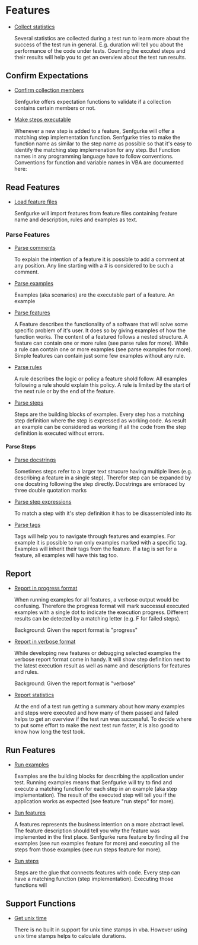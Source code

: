 # Features

* [Collect statistics](collect_statistics.feature)

  Several statistics are collected during a test run to learn more about
  the success of the test run in general. E.g. duration will tell you about
  the performance of the code under tests. Counting the excuted steps and
  their results will help you to get an overview about the test run results.

## Confirm Expectations

* [Confirm collection members](confirm_expectations/confirm_collection_members.feature)

  Senfgurke offers expectation functions to validate if a collection contains
  certain members or not.

* [Make steps executable](make_steps_executable.feature)

  Whenever a new step is added to a feature, Senfgurke will offer a matching
  step implementation function. Senfgurke tries to make the function name as
  similar to the step name as possible so that it's easy to identify the
  matching step implemenation for any step.
  But Function names in any programming language have to follow conventions.
  Conventions for function and variable names in VBA are documented here:

## Read Features

* [Load feature files](read_features/load_feature_files.feature)

  Senfgurke will import features from feature files
  containing feature name and description, rules and examples as text.

### Parse Features

* [Parse comments](read_features/parse_features/parse_comments.feature)

  To explain the intention of a feature it is possible to add a comment at any
  position. Any line starting with a # is considered to be such a comment.

* [Parse examples](read_features/parse_features/parse_examples.feature)

  Examples (aka scenarios) are the executable part of a feature. An example

* [Parse features](read_features/parse_features/parse_features.feature)

  A Feature describes the functionality of a software that will solve some
  specific problem of it's user. It does so by giving examples of how the
  function works.
  The content of a featured follows a nested structure. A feature can contain
  one or more rules (see parse rules for more). While a rule can contain one
  or more examples (see parse examples for more).
  Simple features can contain just some few examples without any rule.

* [Parse rules](read_features/parse_features/parse_rules.feature)

  A rule describes the logic or policy a feature shold follow. All examples
  following a rule should explain this policy. A rule is limited by the start
  of the next rule or by the end of the feature.

* [Parse steps](read_features/parse_features/parse_steps.feature)

  Steps are the building blocks of examples. Every step has a matching step
  definition where the step is expressed as working code. As result an example
  can be considered as working if all the code from the step definition is
  executed without errors.

#### Parse Steps

* [Parse docstrings](read_features/parse_features/parse_steps/parse_docstrings.feature)

  Sometimes steps refer to a larger text strucure having multiple lines (e.g.
  describing a feature in a single step). Therefor step can be expanded by one
  docstring following the step directly. Docstrings are embraced by three double
  quotation marks

* [Parse step expressions](read_features/parse_features/parse_steps/parse_step_expressions.feature)

  To match a step with it's step definition it has to be disassembled into its

* [Parse tags](read_features/parse_features/parse_tags.feature)

  Tags will help you to navigate through features and examples. For example it
  is possible to run only examples marked with a specific tag.
  Examples will inherit their tags from the feature. If a tag is set for a
  feature, all examples will have this tag too.

## Report

* [Report in progress format](report/report_in_progress_format.feature)

  When running examples for all features, a verbose output would be confusing.
  Therefore the progress format will mark successul executed examples with
  a single dot to indicate the execution progress. Different results can be
  detected by a matching letter (e.g. F for failed steps).

  Background:
  Given the report format is "progress"

* [Report in verbose format](report/report_in_verbose_format.feature)

  While developing new features or debugging selected examples the verbose
  report format come in handy. It will show step definition next to the latest
  execution result as well as name and descriptions for features and rules.

  Background:
  Given the report format is "verbose"

* [Report statistics](report/report_statistics.feature)

  At the end of a test run getting a summary about how many examples and steps
  were executed and how many of them passed and failed helps to get an
  overview if the test run was successful. To decide where to put some effort
  to make the next test run faster, it is also good to know how long the test
  took.

## Run Features

* [Run examples](run_features/run_examples.feature)

  Examples are the building blocks for describing the application under test.
  Running examples means that Senfgurke will try to find and execute a
  matching function for each step in an example (aka step implementation).
  The result of the executed step will tell you if the application works as
  expected (see feature "run steps" for more).

* [Run features](run_features/run_features.feature)

  A features represents the business intention on a more abstract level. The
  feature description should tell you why the feature was implemented in the
  first place.
  Senfgurke runs feature by finding all the examples (see run examples
  feature for more) and executing all the steps from those examples (see run
  steps feature for more).

* [Run steps](run_features/run_steps.feature)

  Steps are the glue that connects features with code. Every step can have a
  matching function (step implementation). Executing those functions will

## Support Functions

* [Get unix time](support_functions/get_unix_time.feature)

  There is no built in support for unix time stamps in vba. However using unix
  time stamps helps to calculate durations.
